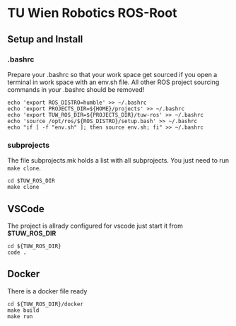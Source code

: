 # TU Wien Robotics ROS-Root 

## Setup and Install
### .bashrc
Prepare your .bashrc so that your work space get sourced if you open a terminal in work space with an env.sh file. All other ROS project sourcing commands in your .bashrc should be removed!
```
echo 'export ROS_DISTRO=humble' >> ~/.bashrc
echo 'export PROJECTS_DIR=${HOME}/projects' >> ~/.bashrc
echo 'export TUW_ROS_DIR=${PROJECTS_DIR}/tuw-ros' >> ~/.bashrc
echo 'source /opt/ros/${ROS_DISTRO}/setup.bash' >> ~/.bashrc
echo "if [ -f "env.sh" ]; then source env.sh; fi" >> ~/.bashrc
```

### subprojects
The file subprojects.mk holds a list with all subprojects. You just need to run `make clone`. 
```
cd $TUW_ROS_DIR
make clone 
```
## VSCode
The project is allrady configured for vscode just start it from __$TUW_ROS_DIR__

```
cd ${TUW_ROS_DIR}
code .
```
## Docker
There is a docker file ready
```
cd ${TUW_ROS_DIR}/docker
make build
make run
```